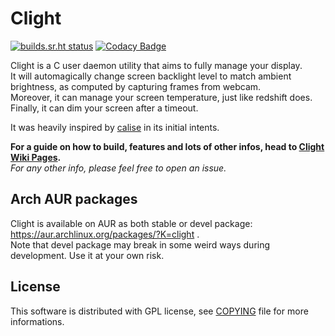 # Clight

[![builds.sr.ht status](https://builds.sr.ht/~fededp/clight.svg)](https://builds.sr.ht/~fededp/clight?)
[![Codacy Badge](https://api.codacy.com/project/badge/Grade/3dabfb28d8db4f25955ecb82c30447dc)](https://www.codacy.com/app/FedeDP/Clight?utm_source=github.com&amp;utm_medium=referral&amp;utm_content=FedeDP/Clight&amp;utm_campaign=Badge_Grade)

Clight is a C user daemon utility that aims to fully manage your display.  
It will automagically change screen backlight level to match ambient brightness, as computed by capturing frames from webcam.  
Moreover, it can manage your screen temperature, just like redshift does.  
Finally, it can dim your screen after a timeout.  

It was heavily inspired by [calise](http://calise.sourceforge.net/wordpress/) in its initial intents.  

**For a guide on how to build, features and lots of other infos, head to [Clight Wiki Pages](https://github.com/FedeDP/Clight/wiki).**  
*For any other info, please feel free to open an issue.*  

## Arch AUR packages
Clight is available on AUR as both stable or devel package: https://aur.archlinux.org/packages/?K=clight .  
Note that devel package may break in some weird ways during development. Use it at your own risk.

## License
This software is distributed with GPL license, see [COPYING](https://github.com/FedeDP/Clight/blob/master/COPYING) file for more informations.

